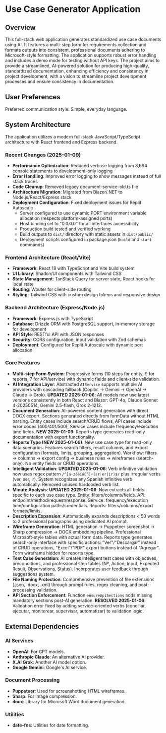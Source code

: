 # Use Case Generator Application

## Overview
This full-stack web application generates standardized use case documents using AI. It features a multi-step form for requirements collection and formats outputs into consistent, professional documents adhering to Microsoft-style formatting. The application supports robust error handling and includes a demo mode for testing without API keys. The project aims to provide a streamlined, AI-powered solution for producing high-quality, standardized documentation, enhancing efficiency and consistency in project development, with a vision to streamline project development processes and ensure consistency in documentation.

## User Preferences
Preferred communication style: Simple, everyday language.

## System Architecture
The application utilizes a modern full-stack JavaScript/TypeScript architecture with React frontend and Express backend.

### Recent Changes (2025-01-09)
- **Performance Optimization**: Reduced verbose logging from 3,694 console statements to development-only logging
- **Error Handling**: Improved error logging to show messages instead of full stack traces
- **Code Cleanup**: Removed legacy document-service-old.ts file
- **Architecture Migration**: Migrated from Blazor/.NET to Node.js/React/Express stack
- **Deployment Configuration**: Fixed deployment issues for Replit Autoscale
  - Server configured to use dynamic PORT environment variable allocation (respects platform-assigned ports)
  - Host binding set to "0.0.0.0" for all interfaces accessibility
  - Production build tested and verified working
  - Build outputs to `dist/` directory with static assets in `dist/public/`
  - Deployment scripts configured in package.json (`build` and `start` commands)

### Frontend Architecture (React/Vite)
- **Framework**: React 18 with TypeScript and Vite build system
- **UI Library**: Shadcn/UI components with Tailwind CSS
- **State Management**: TanStack Query for server state, React hooks for local state
- **Routing**: Wouter for client-side routing
- **Styling**: Tailwind CSS with custom design tokens and responsive design

### Backend Architecture (Express/Node.js)
- **Framework**: Express.js with TypeScript
- **Database**: Drizzle ORM with PostgreSQL support, in-memory storage for development
- **API Style**: RESTful API with JSON responses
- **Security**: CORS configuration, input validation with Zod schemas
- **Deployment**: Configured for Replit Autoscale with dynamic port allocation

### Core Features
- **Multi-step Form System**: Progressive forms (10 steps for entity, 9 for reports, 7 for API/service) with dynamic fields and client-side validation.
- **AI Integration Layer**: Abstracted `AIService` supports multiple AI providers with cascading fallback (Copilot → Gemini → OpenAI → Claude → Grok). **UPDATED 2025-01-06**: All models now use latest versions consistently in both React and Blazor: GPT-4o, Claude Sonnet 4-20250514, Gemini 2.5-flash, Grok 2-1212.
- **Document Generation**: AI-powered content generation with direct DOCX export. Sections generated directly from formData without HTML parsing. Entity cases include search/CRUD flows, API cases include error codes (400/401/500), Service cases include frequency/execution time fields. **NEW 2025-01-09**: Reports type generates read-only documentation with export functionality.
- **Reports Type (NEW 2025-01-09)**: New use case type for read-only data scenarios. Features search filters, result columns, and export configuration (formats, limits, grouping, aggregation). Workflow: filters → columns → export config → business rules → wireframes (search-only). No entity fields or CRUD operations.
- **Intelligent Validation**: **UPDATED 2025-01-06**: Verb infinitive validation now uses regex pattern `/^[a-záéíóúñ]+(ar|er|ir)$/` plus irregular verbs (ver, ser, ir). System recognizes any Spanish infinitive verb automatically. Removed unused hardcoded verb list.
- **Minute Analysis**: **UPDATED 2025-01-06**: Now extracts all fields specific to each use case type. Entity: filters/columns/fields. API: endpoint/method/request/response. Service: frequency/execution time/configuration paths/credentials. Reports: filters/columns/export formats/limits.
- **Description Expansion**: Automatically expands descriptions < 50 words to 2 professional paragraphs using dedicated AI prompt.
- **Wireframe Generation**: HTML generation → Puppeteer screenshot → Sharp compression → DOCX embedding pipeline. Professional Microsoft-style tables with actual form data. Reports type generates search-only interface with specific actions: "Ver"/"Descargar" instead of CRUD operations, "Excel"/"PDF" export buttons instead of "Agregar". Form wireframe hidden for reports type.
- **Test Case Generation**: AI creates intelligent test cases with objectives, preconditions, and professional step tables (Nº, Action, Input, Expected Result, Observations, Status). Incorporates user feedback through suggestions system.
- **File Naming Protection**: Comprehensive prevention of file extensions (.json, .docx, .xml) through prompt rules, regex cleaning, and post-processing validation.
- **API Section Enforcement**: Function `ensureApiSections` adds missing mandatory sections post-AI generation. **RESOLVED 2025-01-06**: Validation error fixed by adding service-oriented verbs (conciliar, ejecutar, monitorear, supervisar, automatizar) to validation logic.

## External Dependencies

### AI Services
- **OpenAI**: For GPT models.
- **Anthropic Claude**: An alternative AI provider.
- **X.AI Grok**: Another AI model option.
- **Google Gemini**: Google's AI service.

### Document Processing
- **Puppeteer**: Used for screenshotting HTML wireframes.
- **Sharp**: For image compression.
- **docx**: Library for Microsoft Word document generation.

### Utilities
- **date-fns**: Utilities for date formatting.